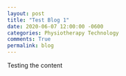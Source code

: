 ```yaml
---
layout: post
title: "Test Blog 1"
date: 2020-06-07 12:00:00 -0600
categories: Physiotherapy Technology
comments: True
permalink: blog
---
```


Testing the content
